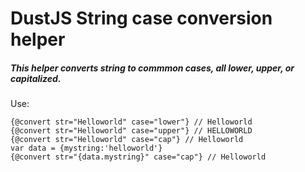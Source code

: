 # DustJS String case conversion helper
##### This helper converts string to commmon cases, all lower, upper, or capitalized.
Use:
```
{@convert str="Helloworld" case="lower"} // Helloworld
{@convert str="Helloworld" case="upper"} // HELLOWORLD
{@convert str="Helloworld" case="cap"} // Helloworld
var data = {mystring:'helloworld'}
{@convert str="{data.mystring}" case="cap"} // Helloworld
```